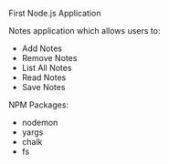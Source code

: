 First Node.js Application

Notes application which allows users to:
- Add Notes
- Remove Notes
- List All Notes
- Read Notes
- Save Notes

NPM Packages:
- nodemon
- yargs
- chalk
- fs

